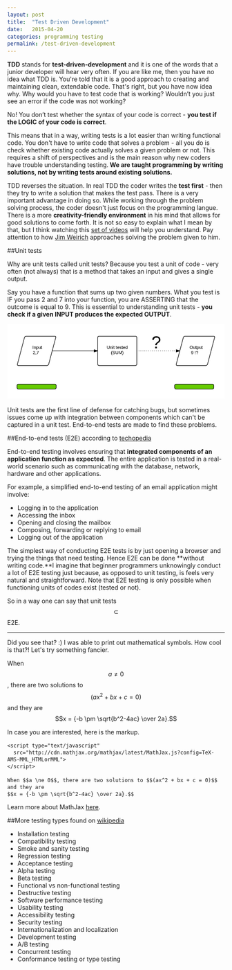 ```yaml
---
layout: post
title:  "Test Driven Development"
date:   2015-04-20
categories: programming testing
permalink: /test-driven-development
---
```


<strong>TDD</strong> stands for <strong>test-driven-development</strong> and it is one of the words that a junior developer will hear very often. If you are like me, then you have no idea what TDD is. You're told that it is a good approach to creating and maintaining clean, extendable code. That's right, but you have now idea why. Why would you have to test code that is working? Wouldn’t you just see an error if the code was not working?

No! You don’t test whether the syntax of your code is correct - <strong>you test if the LOGIC of your code is correct</strong>.

This means that in a way, writing tests is a lot easier than writing functional code. You don't have to write code that solves a problem - all you do is check whether existing code actually solves a given problem or not. This requires a shift of perspectives and is the main reason why new coders have trouble understanding testing.<strong> We are taught programming by writing solutions, not by writing tests around existing solutions.</strong>

TDD reverses the situation. In real TDD the coder writes the **test first** - then they try to write a solution that makes the test pass. There is a very important advantage in doing so. While working through the problem solving process, the coder doesn't just focus on the programming langue. There is a more **creativity-friendly environment** in his mind that allows for good solutions to come forth. It is not so easy to explain what I mean by that, but I think watching this <a href="http://www.pluralsight.com/courses/play-by-play-jim-weirich" target="_blank">set of videos</a> will help you understand. Pay attention to how <a href="http://en.wikipedia.org/wiki/Jim_Weirich" target="_blank">Jim Weirich</a> approaches solving the problem given to him.

##Unit tests

Why are unit tests called unit tests? Because you test a unit of code - very often (not always) that is a method that takes an input and gives a single output.

Say you have a function that sums up two given numbers. What you test is IF you pass 2 and 7 into your function, you are ASSERTING that the outcome is equal to 9. This is essential to understanding unit tests - <strong>you check if a given INPUT produces the expected OUTPUT</strong>.

![Unit test diagram](/assets/unit-test.png)

Unit tests are the first line of defense for catching bugs, but sometimes issues come up with integration between components which can't be captured in a unit test. End-to-end tests are made to find these problems.

##End-to-end tests (E2E) according to <a href="http://www.techopedia.com/definition/7035/end-to-end-test" target="_blank">techopedia</a>

End-to-end testing involves ensuring that **integrated components of an application function as expected**. The entire application is tested in a real-world scenario such as communicating with the database, network, hardware and other applications.

For example, a simplified end-to-end testing of an email application might involve:

- Logging in to the application
- Accessing the inbox
- Opening and closing the mailbox
- Composing, forwarding or replying to email
- Logging out of the application

The simplest way of conducting E2E tests is by just opening a browser and trying the things that need testing. Hence E2E can be done **without writing code.**I imagine that beginner programmers unknowingly conduct a lot of E2E testing just because, as opposed to unit testing, is feels very natural and straightforward. Note that E2E testing is only possible when functioning units of codes exist (tested or not).

<script type="text/javascript"
  src="http://cdn.mathjax.org/mathjax/latest/MathJax.js?config=TeX-AMS-MML_HTMLorMML">
</script>

So in a way one can say that unit tests $$\subset$$ E2E.

---

<span id="math">Did you see that? :) I was able to print out mathematical symbols. How cool is that?! Let's try something fancier.</span>

When $$a \ne 0$$, there are two solutions to $$(ax^2 + bx + c = 0)$$ and they are
$$x = {-b \pm \sqrt{b^2-4ac} \over 2a}.$$

In case you are interested, here is the markup.

    <script type="text/javascript"
      src="http://cdn.mathjax.org/mathjax/latest/MathJax.js?config=TeX-AMS-MML_HTMLorMML">
    </script>

    When $$a \ne 0$$, there are two solutions to $$(ax^2 + bx + c = 0)$$ and they are
    $$x = {-b \pm \sqrt{b^2-4ac} \over 2a}.$$

Learn more about MathJax <a href="http://docs.mathjax.org/en/latest/index.html" target="_blank">here</a>.

##More testing types found on <a href="http://en.wikipedia.org/wiki/Software_testing" target="_blank">wikipedia</a>

- Installation testing
- Compatibility testing
- Smoke and sanity testing
- Regression testing
- Acceptance testing
- Alpha testing
- Beta testing
- Functional vs non-functional testing
- Destructive testing
- Software performance testing
- Usability testing
- Accessibility testing
- Security testing
- Internationalization and localization
- Development testing
- A/B testing
- Concurrent testing
- Conformance testing or type testing
